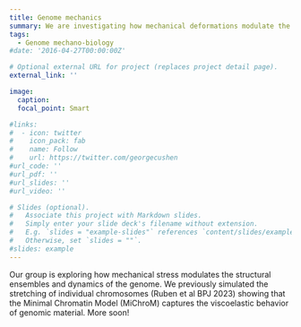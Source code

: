 ```yaml
---
title: Genome mechanics
summary: We are investigating how mechanical deformations modulate the structures and dynamics of the human genome.
tags:
  - Genome mechano-biology
#date: '2016-04-27T00:00:00Z'

# Optional external URL for project (replaces project detail page).
external_link: ''

image:
  caption: 
  focal_point: Smart

#links:
#  - icon: twitter
#    icon_pack: fab
#    name: Follow
#    url: https://twitter.com/georgecushen
#url_code: ''
#url_pdf: ''
#url_slides: ''
#url_video: ''

# Slides (optional).
#   Associate this project with Markdown slides.
#   Simply enter your slide deck's filename without extension.
#   E.g. `slides = "example-slides"` references `content/slides/example-slides.md`.
#   Otherwise, set `slides = ""`.
#slides: example
---
```

Our group is exploring how mechanical stress modulates the structural ensembles and dynamics of the genome.  We previously simulated the stretching of individual chromosomes (Ruben et al BPJ 2023) showing that the Minimal Chromatin Model (MiChroM) captures the viscoelastic behavior of genomic material.  More soon!